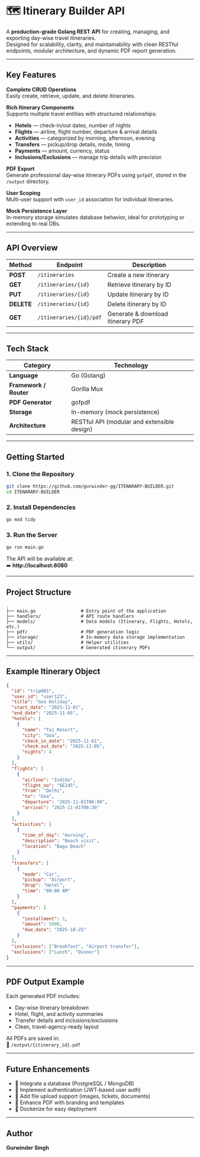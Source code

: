 # 🗺️ Itinerary Builder API

A **production-grade Golang REST API** for creating, managing, and exporting day-wise travel itineraries.  
Designed for scalability, clarity, and maintainability with clean RESTful endpoints, modular architecture, and dynamic PDF report generation.

---

##  Key Features

**Complete CRUD Operations**  
Easily create, retrieve, update, and delete itineraries.

**Rich Itinerary Components**  
Supports multiple travel entities with structured relationships:
- **Hotels** — check-in/out dates, number of nights  
- **Flights** — airline, flight number, departure & arrival details  
- **Activities** — categorized by morning, afternoon, evening  
- **Transfers** — pickup/drop details, mode, timing  
- **Payments** — amount, currency, status  
- **Inclusions/Exclusions** — manage trip details with precision  

**PDF Export**  
Generate professional day-wise itinerary PDFs using `gofpdf`, stored in the `/output` directory.

**User Scoping**  
Multi-user support with `user_id` association for individual itineraries.

**Mock Persistence Layer**  
In-memory storage simulates database behavior, ideal for prototyping or extending to real DBs.

---

## API Overview

| Method | Endpoint | Description |
|--------|-----------|-------------|
| **POST** | `/itineraries` | Create a new itinerary |
| **GET** | `/itineraries/{id}` | Retrieve itinerary by ID |
| **PUT** | `/itineraries/{id}` | Update itinerary by ID |
| **DELETE** | `/itineraries/{id}` | Delete itinerary by ID |
| **GET** | `/itineraries/{id}/pdf` | Generate & download itinerary PDF |

---

## Tech Stack

| Category | Technology |
|-----------|-------------|
| **Language** | Go (Golang) |
| **Framework / Router** | Gorilla Mux |
| **PDF Generator** | gofpdf |
| **Storage** | In-memory (mock persistence) |
| **Architecture** | RESTful API (modular and extensible design) |

---

## Getting Started

### 1. Clone the Repository

```bash
git clone https://github.com/gurwinder-gg/ITENARARY-BUILDER.git
cd ITENARARY-BUILDER
```

### 2. Install Dependencies

```bash
go mod tidy
```

### 3. Run the Server

```bash
go run main.go
```

The API will be available at:  
➡️ **http://localhost:8080**

---

## Project Structure

```
.
├── main.go                 # Entry point of the application
├── handlers/               # API route handlers
├── models/                 # Data models (Itinerary, Flights, Hotels, etc.)
├── pdf/                    # PDF generation logic
├── storage/                # In-memory data storage implementation
├── utils/                  # Helper utilities
└── output/                 # Generated itinerary PDFs
```

---

##  Example Itinerary Object

```json
{
  "id": "trip001",
  "user_id": "user123",
  "title": "Goa Holiday",
  "start_date": "2025-11-01",
  "end_date": "2025-11-05",
  "hotels": [
    {
      "name": "Taj Resort",
      "city": "Goa",
      "check_in_date": "2025-11-01",
      "check_out_date": "2025-11-05",
      "nights": 4
    }
  ],
  "flights": [
    {
      "airline": "IndiGo",
      "flight_no": "6E245",
      "from": "Delhi",
      "to": "Goa",
      "departure": "2025-11-01T06:00",
      "arrival": "2025-11-01T08:30"
    }
  ],
  "activities": [
    {
      "time_of_day": "morning",
      "description": "Beach visit",
      "location": "Baga Beach"
    }
  ],
  "transfers": [
    {
      "mode": "Car",
      "pickup": "Airport",
      "drop": "Hotel",
      "time": "09:00 AM"
    }
  ],
  "payments": [
    {
      "installment": 1,
      "amount": 5000,
      "due_date": "2025-10-25"
    }
  ],
  "inclusions": ["Breakfast", "Airport transfer"],
  "exclusions": ["Lunch", "Dinner"]
}

```

---

##  PDF Output Example

Each generated PDF includes:
- Day-wise itinerary breakdown  
- Hotel, flight, and activity summaries  
- Transfer details and inclusions/exclusions  
- Clean, travel-agency-ready layout  

All PDFs are saved in:  
📁 `/output/{itinerary_id}.pdf`

---

##  Future Enhancements

- 🔹 Integrate a database (PostgreSQL / MongoDB)  
- 🔹 Implement authentication (JWT-based user auth)  
- 🔹 Add file upload support (images, tickets, documents)  
- 🔹 Enhance PDF with branding and templates  
- 🔹 Dockerize for easy deployment  

---

##  Author

**Gurwinder Singh**



